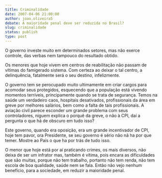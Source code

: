 ```yaml
---
title: Criminalidade
date: 2007-04-06 21:00:00
author: joao.oliveira5
debate: A maioridade penal deve ser reduzida no Brasil?
slug: criminalidade
status: publish 
type: post
---
```


O governo investe muito em determinados setores, mas não exerce controle, das verbas nem tampouco do resultado obtido.  

Os menores que hoje vivem em centros de reabilitação não passam de vítimas do famigerado sistema. Com certeza ao deixar o tal centro, a delinquência, fatalmente será o seu destino, infelizmente.  

O governo tem se perocupado muito ultimamente em criar cargos para acomodar seus protegidos, esquecendo que a população está vivendo momentos terríveis, principamente quando se trata de segurança. Temos na saúde um verdadeiro caos, hospitais desativados, profissionais da área em greve por melhores salários, bem como a falta de tais profissionais. A aviação civil parece esconder um grande problema com seus controladores, niguem explica o porquê da greve, o não à CPI, daí a pergunta o que há de obscuro em tudo isso?   

Este governo, quando era oposição, era um grande incentivador de CPI, hoje tem pavor, ora Presidente, se seu governo é sério não nã ha por que temer. Mostre ao País o que ha por trás de tudo isso.  

O menor que hoje está por aí praticando crimes, os mais diversos, não deixa de ser um infrator mas, também é vítima, pois encara as dificuldades que são muitas, porque não tem trabalho, portanto não tem renda, não tem escola de boa qualidade, saúde nem se fala. Então não vejo nenhum benefício, para a sociedade, em reduzir a maioridade penal.   

